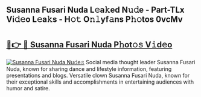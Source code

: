 ## Susanna Fusari Nuda L𝚎a𝚔ed N𝚞𝚍e - Part-TLx Vi𝚍𝚎o L𝚎a𝚔s - H𝚘𝚝 O𝚗𝚕yf𝚊ns P𝚑𝚘tos 0vcMv

# <h2><a href="http://kfet9q.oniu.top/?m=Susanna+Fusari+Nuda">🔗👉 🔴 Susanna Fusari Nuda P𝚑ot𝚘𝚜 V𝚒d𝚎o</a></h2>

[![Susanna Fusari Nuda Nu𝚍e𝚜](https://i.imgur.com/0qMVB7G.gif)](http://kfet9q.oniu.top/?m=Susanna+Fusari+Nuda)
Social media thought leader Susanna Fusari Nuda, known for sharing dance and lifestyle information, featuring presentations and blogs. Versatile clown Susanna Fusari Nuda, known for their exceptional skills and accomplishments in entertaining audiences with humor and satire.  
